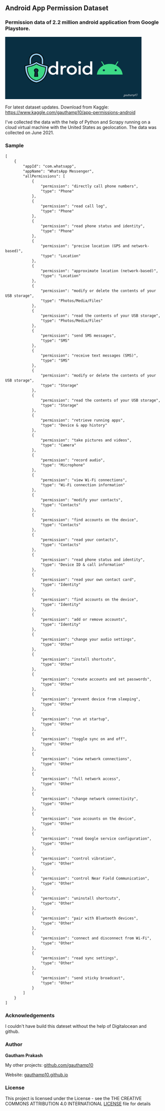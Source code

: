 ## Android App Permission Dataset

### Permission data of 2.2 million android application from Google Playstore.
<img src="banner.png" width="440" height="200" />


For latest dataset updates. Download from Kaggle: https://www.kaggle.com/gauthamp10/app-permissions-android

I've collected the data with the help of Python and Scrapy running on a cloud virtual machine with the United States as geolocation.
The data was collected on June 2021.

### Sample

```
[
    {
        "appId": "com.whatsapp",
        "appName": "WhatsApp Messenger",
        "allPermissions": [
            {
                "permission": "directly call phone numbers",
                "type": "Phone"
            },
            {
                "permission": "read call log",
                "type": "Phone"
            },
            {
                "permission": "read phone status and identity",
                "type": "Phone"
            },
            {
                "permission": "precise location (GPS and network-based)",
                "type": "Location"
            },
            {
                "permission": "approximate location (network-based)",
                "type": "Location"
            },
            {
                "permission": "modify or delete the contents of your USB storage",
                "type": "Photos/Media/Files"
            },
            {
                "permission": "read the contents of your USB storage",
                "type": "Photos/Media/Files"
            },
            {
                "permission": "send SMS messages",
                "type": "SMS"
            },
            {
                "permission": "receive text messages (SMS)",
                "type": "SMS"
            },
            {
                "permission": "modify or delete the contents of your USB storage",
                "type": "Storage"
            },
            {
                "permission": "read the contents of your USB storage",
                "type": "Storage"
            },
            {
                "permission": "retrieve running apps",
                "type": "Device & app history"
            },
            {
                "permission": "take pictures and videos",
                "type": "Camera"
            },
            {
                "permission": "record audio",
                "type": "Microphone"
            },
            {
                "permission": "view Wi-Fi connections",
                "type": "Wi-Fi connection information"
            },
            {
                "permission": "modify your contacts",
                "type": "Contacts"
            },
            {
                "permission": "find accounts on the device",
                "type": "Contacts"
            },
            {
                "permission": "read your contacts",
                "type": "Contacts"
            },
            {
                "permission": "read phone status and identity",
                "type": "Device ID & call information"
            },
            {
                "permission": "read your own contact card",
                "type": "Identity"
            },
            {
                "permission": "find accounts on the device",
                "type": "Identity"
            },
            {
                "permission": "add or remove accounts",
                "type": "Identity"
            },
            {
                "permission": "change your audio settings",
                "type": "Other"
            },
            {
                "permission": "install shortcuts",
                "type": "Other"
            },
            {
                "permission": "create accounts and set passwords",
                "type": "Other"
            },
            {
                "permission": "prevent device from sleeping",
                "type": "Other"
            },
            {
                "permission": "run at startup",
                "type": "Other"
            },
            {
                "permission": "toggle sync on and off",
                "type": "Other"
            },
            {
                "permission": "view network connections",
                "type": "Other"
            },
            {
                "permission": "full network access",
                "type": "Other"
            },
            {
                "permission": "change network connectivity",
                "type": "Other"
            },
            {
                "permission": "use accounts on the device",
                "type": "Other"
            },
            {
                "permission": "read Google service configuration",
                "type": "Other"
            },
            {
                "permission": "control vibration",
                "type": "Other"
            },
            {
                "permission": "control Near Field Communication",
                "type": "Other"
            },
            {
                "permission": "uninstall shortcuts",
                "type": "Other"
            },
            {
                "permission": "pair with Bluetooth devices",
                "type": "Other"
            },
            {
                "permission": "connect and disconnect from Wi-Fi",
                "type": "Other"
            },
            {
                "permission": "read sync settings",
                "type": "Other"
            },
            {
                "permission": "send sticky broadcast",
                "type": "Other"
            }
        ]
    }
]

```
### Acknowledgements

I couldn't have build this dateset without the help of Digitalocean and github.

### __Author__

 **Gautham Prakash**
 
  My other projects: [github.com/gauthamp10](https://github.com/gauthamp10)

  Website: [gauthamp10.github.io](https://gauthamp10.github.io)


### __License__  

This project is licensed under the  License - see the THE CREATIVE COMMONS ATTRIBUTION 4.0 INTERNATIONAL [LICENSE](LICENSE.md) file for details
